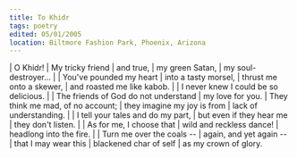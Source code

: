 ```yaml
---
title: To Khidr
tags: poetry
edited: 05/01/2005
location: Biltmore Fashion Park, Phoenix, Arizona
---
```


| O Khidr!
| My tricky friend
|   and true,
| my green Satan,
| my soul-destroyer...
|
| You've pounded my heart
| into a tasty morsel,
| thrust me onto a skewer,
| and roasted me like kabob.
|
| I never knew I could be so delicious.
|
| The friends of God do not understand
|   my love for you.
| They think me mad, of no account;
| they imagine my joy is from
|   lack of understanding.
|
| I tell your tales and do my part,
| but even if they hear me
| they don't listen.
|
| As for me, I choose that
|   wild and reckless dance!
| headlong into the fire.
|
| Turn me over the coals --
|   again, and yet again --
| that I may wear this
|   blackened char of self
|   as my crown of glory.
